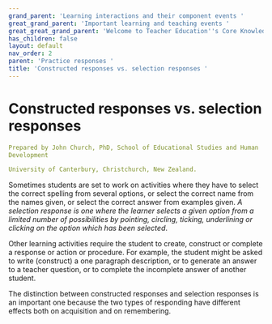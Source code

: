 ```yaml
---
grand_parent: 'Learning interactions and their component events '
great_grand_parent: 'Important learning and teaching events '
great_great_grand_parent: 'Welcome to Teacher Education''s Core Knowledge and Skills.'
has_children: false
layout: default
nav_order: 2
parent: 'Practice responses '
title: 'Constructed responses vs. selection responses '
---
```

# Constructed responses vs. selection responses


```yaml
Prepared by John Church, PhD, School of Educational Studies and Human
Development

University of Canterbury, Christchurch, New Zealand.
```


Sometimes students are set to work on activities where they have to
select the correct spelling from several options, or select the correct
name from the names given, or select the correct answer from examples
given. *A selection response is one where the learner selects a given
option from a limited number of possibilities by pointing, circling,
ticking, underlining or clicking on the option which has been selected*.

Other learning activities require the student to create, construct or
complete a response or action or procedure. For example, the student
might be asked to write (construct) a one paragraph description, or to
generate an answer to a teacher question, or to complete the incomplete
answer of another student.

The distinction between constructed responses and selection responses is
an important one because the two types of responding have different
effects both on acquisition and on remembering.
